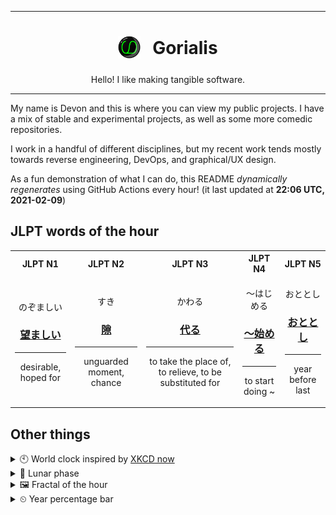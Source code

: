 ***

<h1 align="center">
<sub>
    <img src="readme/resources/avatar.png" height="36">
</sub>
&nbsp;
Gorialis
</h1>
<p align="center">
Hello! I like making tangible software.
</p>

***

My name is Devon and this is where you can view my public projects. I have a mix of stable and experimental projects, as well as some more comedic repositories.

I work in a handful of different disciplines, but my recent work tends mostly towards reverse engineering, DevOps, and graphical/UX design.

As a fun demonstration of what I can do, this README *dynamically regenerates* using GitHub Actions every hour! (it last updated at **22:06 UTC, 2021-02-09**)

<h2>JLPT words of the hour</h2>
<table>
    <tr>
        <th>JLPT N1</th>
        <th>JLPT N2</th>
        <th>JLPT N3</th>
        <th>JLPT N4</th>
        <th>JLPT N5</th>
    </tr>
    <tr>
        <td>
            <p align="center">のぞましい</p>
            <h3 align="center"><b><a href="https://jisho.org/search/%E6%9C%9B%E3%81%BE%E3%81%97%E3%81%84">望ましい</a></b></h3>
            <hr>
            <p align="center">desirable,<wbr> hoped for</p>
        </td>
        <td>
            <p align="center">すき</p>
            <h3 align="center"><b><a href="https://jisho.org/search/%E9%9A%99">隙</a></b></h3>
            <hr>
            <p align="center">unguarded moment,<wbr> chance</p>
        </td>
        <td>
            <p align="center">かわる</p>
            <h3 align="center"><b><a href="https://jisho.org/search/%E4%BB%A3%E3%82%8B">代る</a></b></h3>
            <hr>
            <p align="center">to take the place of,<wbr> to relieve,<wbr> to be substituted for</p>
        </td>
        <td>
            <p align="center">～はじめる</p>
            <h3 align="center"><b><a href="https://jisho.org/search/%EF%BD%9E%E5%A7%8B%E3%82%81%E3%82%8B">～始める</a></b></h3>
            <hr>
            <p align="center">to start doing ~</p>
        </td>
        <td>
            <p align="center">おととし</p>
            <h3 align="center"><b><a href="https://jisho.org/search/%E3%81%8A%E3%81%A8%E3%81%A8%E3%81%97">おととし</a></b></h3>
            <hr>
            <p align="center">year before last</p>
        </td>
    </tr>
</table>

<h2>Other things</h2>
<details>
<summary>🕙  World clock inspired by <a href="https://xkcd.com/now">XKCD now</a></summary>

> <img src="generated/now.png" width="512">

</details>
<details>
<summary>🌙 Lunar phase</summary>

The moon is approximately 95.89% through its phase ().

</details>
<details>
<summary>&#x1f5bc; Fractal of the hour</summary>

> <img src="generated/fractal.png" width="512">

</details>
<details>
<summary>&#x23f2; Year percentage bar</summary>
<pre><code>2021 [██▁▁▁▁▁▁▁▁▁▁▁▁▁▁▁▁▁▁] 10.94%</code></pre>
</details>
